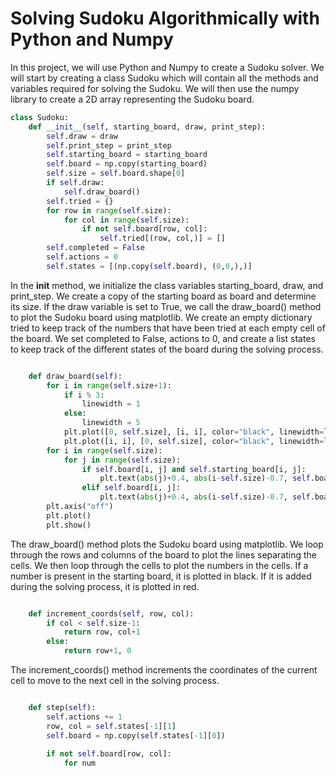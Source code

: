 # Solving Sudoku Algorithmically with Python and Numpy

In this project, we will use Python and Numpy to create a Sudoku solver. We will start by creating a class Sudoku which will contain all the methods and variables required for solving the Sudoku. We will then use the numpy library to create a 2D array representing the Sudoku board.

```python
class Sudoku:
    def __init__(self, starting_board, draw, print_step):
        self.draw = draw
        self.print_step = print_step
        self.starting_board = starting_board
        self.board = np.copy(starting_board)
        self.size = self.board.shape[0]
        if self.draw:
            self.draw_board()
        self.tried = {}
        for row in range(self.size):
            for col in range(self.size):
                if not self.board[row, col]:
                    self.tried[(row, col,)] = []
        self.completed = False
        self.actions = 0
        self.states = [(np.copy(self.board), (0,0,),)]
```

In the __init__ method, we initialize the class variables starting_board, draw, and print_step. We create a copy of the starting board as board and determine its size. If the draw variable is set to True, we call the draw_board() method to plot the Sudoku board using matplotlib. We create an empty dictionary tried to keep track of the numbers that have been tried at each empty cell of the board. We set completed to False, actions to 0, and create a list states to keep track of the different states of the board during the solving process.

```python

    def draw_board(self):
        for i in range(self.size+1):
            if i % 3:
                linewidth = 1
            else:
                linewidth = 5
            plt.plot([0, self.size], [i, i], color="black", linewidth=linewidth)
            plt.plot([i, i], [0, self.size], color="black", linewidth=linewidth)
        for i in range(self.size):
            for j in range(self.size):
                if self.board[i, j] and self.starting_board[i, j]:
                    plt.text(abs(j)+0.4, abs(i-self.size)-0.7, self.board[i, j], color="black")
                elif self.board[i, j]:
                    plt.text(abs(j)+0.4, abs(i-self.size)-0.7, self.board[i, j], color="red")
        plt.axis("off")
        plt.plot()
        plt.show()
```

The draw_board() method plots the Sudoku board using matplotlib. We loop through the rows and columns of the board to plot the lines separating the cells. We then loop through the cells to plot the numbers in the cells. If a number is present in the starting board, it is plotted in black. If it is added during the solving process, it is plotted in red.

```python

    def increment_coords(self, row, col):
        if col < self.size-1:
            return row, col+1
        else:
            return row+1, 0
```
The increment_coords() method increments the coordinates of the current cell to move to the next cell in the solving process.

```python

    def step(self):
        self.actions += 1
        row, col = self.states[-1][1]
        self.board = np.copy(self.states[-1][0])
        
        if not self.board[row, col]:
            for num
```
